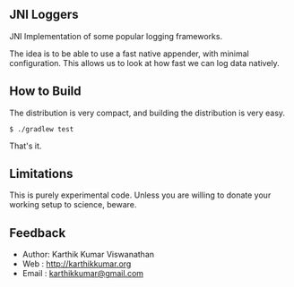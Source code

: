 JNI Loggers
-----------

JNI Implementation of some popular logging frameworks.

The idea is to be able to use a fast native appender, with minimal
configuration. This allows us to look at how fast we can log data
natively. 

How to Build
------------

The distribution is very compact, and building the distribution is
very easy.

```
$ ./gradlew test
```

That's it.

Limitations
-----------

This is purely experimental code. Unless you are willing to donate
your working setup to science, beware.

Feedback
--------

* Author: Karthik Kumar Viswanathan
* Web   : http://karthikkumar.org
* Email : karthikkumar@gmail.com
